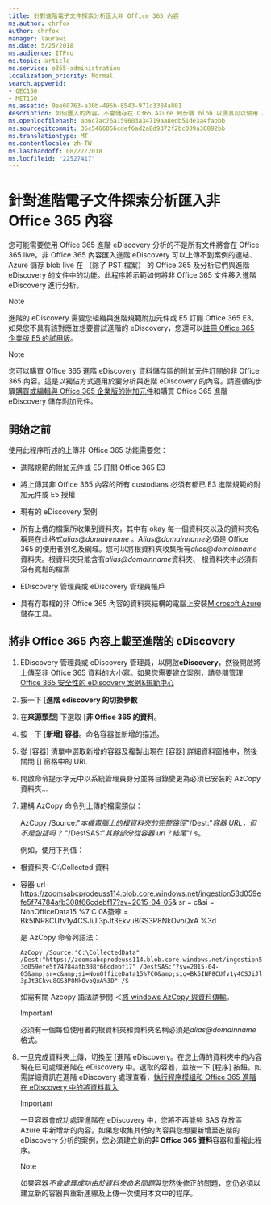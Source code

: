```yaml
---
title: 針對進階電子文件探索分析匯入非 Office 365 內容
ms.author: chrfox
author: chrfox
manager: laurawi
ms.date: 5/25/2018
ms.audience: ITPro
ms.topic: article
ms.service: o365-administration
localization_priority: Normal
search.appverid:
- OEC150
- MET150
ms.assetid: 0ee60763-a30b-495b-8543-971c3384a801
description: 如何匯入的內容，不會儲存在 O365 Azure 到步驟 blob 以便其可以使用 AeD 分析
ms.openlocfilehash: ab6c7ac76a159603a34719aa8edb51de3a4fabbb
ms.sourcegitcommit: 36c5466056cdef6ad2a8d9372f2bc009a30892bb
ms.translationtype: MT
ms.contentlocale: zh-TW
ms.lasthandoff: 08/27/2018
ms.locfileid: "22527417"
---
```

# <a name="import-non-office-365-content-for-advanced-ediscovery-analysis"></a>針對進階電子文件探索分析匯入非 Office 365 內容

您可能需要使用 Office 365 進階 eDiscovery 分析的不是所有文件將會在 Office 365 live。非 Office 365 內容匯入進階 eDiscovery 可以上傳不到案例的連結、 Azure 儲存 blob live 在 （除了 PST 檔案） 的 Office 365 及分析它們與進階 eDiscovery 的文件中的功能。此程序將示範如何將非 Office 365 文件移入進階 eDiscovery 進行分析。
  
> [!NOTE]
> 進階的 eDiscovery 需要您組織與進階規範附加元件或 E5 訂閱 Office 365 E3。如果您不具有該對應並想要嘗試進階的 eDiscovery，您還可以[註冊 Office 365 企業版 E5 的試用版](https://go.microsoft.com/fwlink/p/?LinkID=698279)。 
  
> [!NOTE]
> 您可以購買 Office 365 進階 eDiscovery 資料儲存區的附加元件訂閱的非 Office 365 內容。這是以獨佔方式適用於要分析與進階 eDiscovery 的內容。請遵循的步驟[購買或編輯與 Office 365 企業版的附加元件](https://support.office.com/article/Buy-or-edit-an-add-on-for-Office-365-for-business-4e7b57d6-b93b-457d-aecd-0ea58bff07a6)和購買 Office 365 進階 eDiscovery 儲存附加元件。 
  
## <a name="before-you-begin"></a>開始之前

使用此程序所述的上傳非 Office 365 功能需要您：
  
- 進階規範的附加元件或 E5 訂閱 Office 365 E3
    
- 將上傳其非 Office 365 內容的所有 custodians 必須有都已 E3 進階規範的附加元件或 E5 授權
    
- 現有的 eDiscovery 案例
    
- 所有上傳的檔案所收集到資料夾，其中有 okay 每一個資料夾以及的資料夾名稱是在此格式*alias@domainname* 。*Alias@domainname*必須是 Office 365 的使用者別名及網域。您可以將根資料夾收集所有*alias@domainname*資料夾。根資料夾只能含有*alias@domainname*資料夾、 根資料夾中必須有沒有寬鬆的檔案 
    
- EDiscovery 管理員或 eDiscovery 管理員帳戶
    
- 具有存取權的非 Office 365 內容的資料夾結構的電腦上安裝[Microsoft Azure 儲存工具](https://aka.ms/downloadazcopy)。 
    
## <a name="upload-non-office-365-content-into-advanced-ediscovery"></a>將非 Office 365 內容上載至進階的 eDiscovery

1. EDiscovery 管理員或 eDiscovery 管理員，以開啟**eDiscovery**，然後開啟將上傳至非 Office 365 資料的大小寫。如果您需要建立案例，請參閱[管理 Office 365 安全性的 eDiscovery 案例&amp;規範中心](manage-ediscovery-cases.md)
    
2. 按一下 [**進階 ediscovery 的切換參數**
    
3. 在**來源類型**] 下選取 [**非 Office 365 的資料**。
    
4. 按一下 [**新增] 容器**。命名容器並新增的描述。
    
5. 從 [容器] 清單中選取新增的容器及複製出現在 [容器] 詳細資料窗格中，然後關閉 [] 窗格中的 URL
    
6. 開啟命令提示字元中以系統管理員身分並將目錄變更為必須已安裝的 AzCopy 資料夾...
    
7. 建構 AzCopy 命令列上傳的檔案類似：
    
    AzCopy /Source:"*本機電腦上的根資料夾的完整路徑*"/Dest:"*容器 URL，但不是包括吗？* "/DestSAS:"*其餘部分從容器 url？結尾*"/ s。 
    
    例如，使用下列值： 
    
  - 根資料夾-C:\Collected 資料 
    
  - 容器 url- https://zoomsabcprodeuss114.blob.core.windows.net/ingestion53d059efe5f74784afb308f66cdebf17?sv=2015-04-05&amp; sr = c&amp;si = NonOfficeData15 %7 C 0&amp;簽章 = Bk5INP8CUfv1y4CSJiJl3pJt3Ekvu8GS3P8NkOvoQxA %3d
    
    是 AzCopy 命令列語法：
    
     `AzCopy /Source:"C:\CollectedData" /Dest:"https://zoomsabcprodeuss114.blob.core.windows.net/ingestion53d059efe5f74784afb308f66cdebf17" /DestSAS:"?sv=2015-04-05&amp;sr=c&amp;si=NonOfficeData15%7C0&amp;sig=Bk5INP8CUfv1y4CSJiJl3pJt3Ekvu8GS3P8NkOvoQxA%3D" /S`
    
    如需有關 Azcopy 語法請參閱 ＜[將 windows AzCopy 與資料傳輸](https://docs.microsoft.com/azure/storage/common/storage-use-azcopy)。 
    
    > [!IMPORTANT]
    > 必須有一個每位使用者的根資料夾和資料夾名稱必須是*alias@domainname*格式。 
  
8. 一旦完成資料夾上傳，切換至 [進階 eDiscovery。在您上傳的資料夾中的內容現在已可處理進階在 eDiscovery 中。選取的容器，並按一下 [程序] 按鈕。如需詳細資訊在進階 eDiscovery 處理查看，[執行程序模組和 Office 365 進階在 eDiscovery 中的將資料載入](run-the-process-module-and-load-data-in-advanced-ediscovery.md)
    
    > [!IMPORTANT]
    > 一旦容器會成功處理進階在 eDiscovery 中，您將不再能夠 SAS 存放區 Azure 中新增新的內容。如果您收集其他的內容與您想要新增至進階的 eDiscovery 分析的案例，您必須建立新的**非 Office 365 資料**容器和重複此程序。 
  
    > [!NOTE]
    > 如果容器*不會處理成功由於資料夾命名問題*與您然後修正的問題，您仍必須以建立新的容器與重新連線及上傳一次使用本文中的程序。 
  

